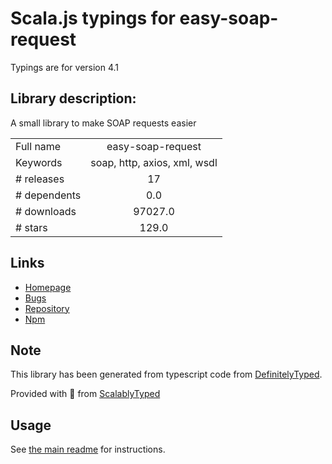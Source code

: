 
# Scala.js typings for easy-soap-request

Typings are for version 4.1

## Library description:
A small library to make SOAP requests easier

|                    |                 |
| ------------------ | :-------------: |
| Full name          | easy-soap-request |
| Keywords           | soap, http, axios, xml, wsdl |
| # releases         | 17 |
| # dependents       | 0.0 |
| # downloads        | 97027.0 |
| # stars            | 129.0 |

## Links
- [Homepage](https://github.com/circa10a/easy-soap-request#readme)
- [Bugs](https://github.com/circa10a/easy-soap-request/issues)
- [Repository](https://github.com/circa10a/easy-soap-request)
- [Npm](https://www.npmjs.com/package/easy-soap-request)
    


## Note
This library has been generated from typescript code from [DefinitelyTyped](https://definitelytyped.org).

Provided with :purple_heart: from [ScalablyTyped](https://github.com/oyvindberg/ScalablyTyped)

## Usage
See [the main readme](../../readme.md) for instructions.


